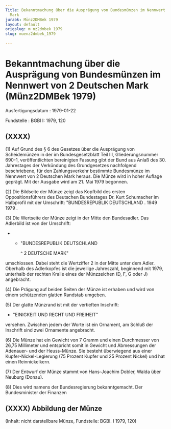 ```yaml
---
Title: Bekanntmachung über die Ausprägung von Bundesmünzen im Nennwert von 2 Deutschen
  Mark
jurabk: Münz2DMBek 1979
layout: default
origslug: m_nz2dmbek_1979
slug: muenz2dmbek_1979

---
```


# Bekanntmachung über die Ausprägung von Bundesmünzen im Nennwert von 2 Deutschen Mark (Münz2DMBek 1979)

Ausfertigungsdatum
:   1979-01-22

Fundstelle
:   BGBl I: 1979, 120



## (XXXX)

(1) Auf Grund des § 6 des Gesetzes über die Ausprägung von Scheidemünzen in der im Bundesgesetzblatt Teil III, Gliederungsnummer 690-1, veröffentlichten bereinigten Fassung gibt der Bund aus Anlaß des 30. Jahrestages der Verkündung des Grundgesetzes nachfolgend beschriebene, für den Zahlungsverkehr bestimmte Bundesmünze im Nennwert von 2 Deutschen Mark heraus. Die Münze wird in hoher Auflage geprägt. Mit der Ausgabe wird am 21. Mai 1979 begonnen.

(2) Die Bildseite der Münze zeigt das Kopfbild des ersten Oppositionsführers des Deutschen Bundestages Dr. Kurt Schumacher im Halbprofil mit der Umschrift: "BUNDESREPUBLIK DEUTSCHLAND . 1949 1979 .

(3) Die Wertseite der Münze zeigt in der Mitte den Bundesadler. Das Adlerbild ist von der Umschrift:

*
    *   "BUNDESREPUBLIK DEUTSCHLAND

        ^   2 DEUTSCHE MARK"









umschlossen. Dabei steht die Wertziffer 2 in der Mitte unter dem Adler. Oberhalb des Adlerkopfes ist die jeweilige Jahreszahl, beginnend mit 1979, unterhalb der rechten Kralle eines der Münzzeichen (D, F, G oder J) angebracht.

(4) Die Prägung auf beiden Seiten der Münze ist erhaben und wird von einem schützenden glatten Randstab umgeben.

(5) Der glatte Münzrand ist mit der vertieften Inschrift:

*   "EINIGKEIT UND RECHT UND FREIHEIT"



versehen. Zwischen jedem der Worte ist ein Ornament, am Schluß der Inschrift sind zwei Ornamente angebracht.

(6) Die Münze hat ein Gewicht von 7 Gramm und einen Durchmesser von 26,75 Millimeter und entspricht somit in Gewicht und Abmessungen der Adenauer- und der Heuss-Münze. Sie besteht überwiegend aus einer Kupfer-Nickel-Legierung (75 Prozent Kupfer und 25 Prozent Nickel) und hat einen Reinnickelkern.

(7) Der Entwurf der Münze stammt von Hans-Joachim Dobler, Walda über Neuburg (Donau).

(8) Dies wird namens der Bundesregierung bekanntgemacht.
Der Bundesminister der Finanzen


## (XXXX) Abbildung der Münze

(Inhalt: nicht darstellbare Münze,
Fundstelle: BGBl. I 1979, 120)

